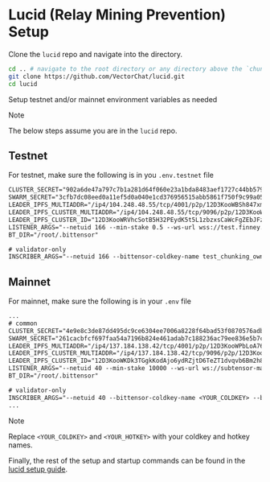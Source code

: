 # Lucid (Relay Mining Prevention) Setup

Clone the `lucid` repo and navigate into the directory.

```bash
cd .. # navigate to the root directory or any directory above the `chunking_subnet` repo
git clone https://github.com/VectorChat/lucid.git
cd lucid
```

Setup testnet and/or mainnet environment variables as needed

> [!NOTE]
> The below steps assume you are in the `lucid` repo.

## Testnet

For testnet, make sure the following is in you `.env.testnet` file

```txt
CLUSTER_SECRET="902a6de47a797c7b1a281d64f060e23a1bda8483aef1727c44bb579ea9db04fd"
SWARM_SECRET="3cfb7dc08eed0a11ef5d0a040e1cd376956515abb5861f750f9c99a05d0f599b"
LEADER_IPFS_MULTIADDR="/ip4/104.248.48.55/tcp/4001/p2p/12D3KooWBSh847xmDVpY1vdQWJXYiNE4jj1UPP8FZXmCZ6hgczkx"
LEADER_IPFS_CLUSTER_MULTIADDR="/ip4/104.248.48.55/tcp/9096/p2p/12D3KooWRVhcSotB5H32PEydK5t5L1zbzxsCaWcFgZEbJFzU2YRe"
LEADER_IPFS_CLUSTER_ID="12D3KooWRVhcSotB5H32PEydK5t5L1zbzxsCaWcFgZEbJFzU2YRe"
LISTENER_ARGS="--netuid 166 --min-stake 0.5 --ws-url wss://test.finney.opentensor.ai:443/"
BT_DIR="/root/.bittensor"

# validator-only
INSCRIBER_ARGS="--netuid 166 --bittensor-coldkey-name test_chunking_owner --bittensor-hotkey-name validator-1 --ws-url wss://test.finney.opentensor.ai:443/"
```

## Mainnet

For mainnet, make sure the following is in your `.env` file

```txt
...
# common
CLUSTER_SECRET="4e9e8c3de87dd495dc9ce6304ee7006a8228f64bad53f0870576adb06207de55"
SWARM_SECRET="261cacbfcf697faa54a7196b824e461adab7c188236ac79ee836e5b7c87f7d9a"
LEADER_IPFS_MULTIADDR="/ip4/137.184.138.42/tcp/4001/p2p/12D3KooWPbLoA76oDwYwmuiXW6JFd7Bvbh4gvDfKzNjMWesB1JqV"
LEADER_IPFS_CLUSTER_MULTIADDR="/ip4/137.184.138.42/tcp/9096/p2p/12D3KooWKDk3TGgkKodAjo6ydRZjtD6TeZT1dvqvb6Bm2h8RHRMU"
LEADER_IPFS_CLUSTER_ID="12D3KooWKDk3TGgkKodAjo6ydRZjtD6TeZT1dvqvb6Bm2h8RHRMU"
LISTENER_ARGS="--netuid 40 --min-stake 10000 --ws-url ws://subtensor-mainnet-lite:9944 --log-level info"
BT_DIR="/root/.bittensor"

# validator-only
INSCRIBER_ARGS="--netuid 40 --bittensor-coldkey-name <YOUR_COLDKEY> --bittensor-hotkey-name <YOUR_HOTKEY> --ws-url ws://subtensor-mainnet-lite:9944 --log-level info"
...
```

> [!NOTE]
> Replace `<YOUR_COLDKEY>` and `<YOUR_HOTKEY>` with your coldkey and hotkey names.

Finally, the rest of the setup and startup commands can be found in the [lucid setup guide](https://github.com/VectorChat/lucid/blob/main/docs/setup.md).
